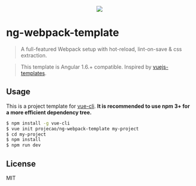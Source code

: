 <p align="center">
    <img src="https://github.com/projecao/ng-webpack-template/blob/master/media/app.png"/>
</p>

# ng-webpack-template

> A full-featured Webpack setup with hot-reload, lint-on-save & css extraction.

> This template is Angular 1.6.+ compatible. Inspired by [vuejs-templates](https://github.com/vuejs-templates).



## Usage

This is a project template for [vue-cli](https://github.com/vuejs/vue-cli). **It is recommended to use npm 3+ for a more efficient dependency tree.**

``` bash
$ npm install -g vue-cli
$ vue init projecao/ng-webpack-template my-project
$ cd my-project
$ npm install
$ npm run dev
```

## License

MIT